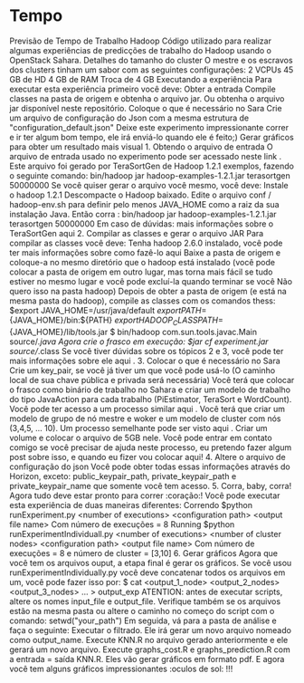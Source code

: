 # Tempo
Previsão de Tempo de Trabalho Hadoop  Código utilizado para realizar algumas experiências de predicções de trabalho do Hadoop usando o OpenStack Sahara.  Detalhes do tamanho do cluster  O mestre e os escravos dos clusters tinham um sabor com as seguintes configurações:  2 VCPUs 45 GB de HD 4 GB de RAM Troca de 4 GB Executando a experiência  Para executar esta experiência primeiro você deve:  Obter a entrada Compile classes na pasta de origem e obtenha o arquivo jar. Ou obtenha o arquivo jar disponível neste repositório. Coloque o que é necessário no Sara Crie um arquivo de configuração do Json com a mesma estrutura de "configuration_default.json" Deixe este experimento impressionante correr e ir ter algum bom tempo, ele irá enviá-lo quando ele é feito;) Gerar gráficos para obter um resultado mais visual 1. Obtendo o arquivo de entrada  O arquivo de entrada usado no experimento pode ser acessado neste link .  Este arquivo foi gerado por TeraSortGen de Hadoop 1.2.1 exemplos, fazendo o seguinte comando:  bin/hadoop jar hadoop-examples-1.2.1.jar terasortgen 50000000  Se você quiser gerar o arquivo você mesmo, você deve:  Instale o hadoop 1.2.1 Descompacte o Hadoop baixado. Edite o arquivo conf / hadoop-env.sh para definir pelo menos JAVA_HOME como a raiz da sua instalação Java. Então corra : bin/hadoop jar hadoop-examples-1.2.1.jar terasortgen 50000000 Em caso de dúvidas: mais informações sobre o TeraSortGen aqui 2. Compilar as classes e gerar o arquivo JAR  Para compilar as classes você deve:  Tenha hadoop 2.6.0 instalado, você pode ter mais informações sobre como fazê-lo aqui Baixe a pasta de origem e coloque-a no mesmo diretório que o hadoop está instalado (você pode colocar a pasta de origem em outro lugar, mas torna mais fácil se tudo estiver no mesmo lugar e você pode excluí-la quando terminar se você Não quero isso na pasta hadoop) Depois de obter a pasta de origem (e está na mesma pasta do hadoop), compile as classes com os comandos thess:  $export JAVA_HOME=/usr/java/default $export PATH=${JAVA_HOME}/bin:${PATH} $export HADOOP_CLASSPATH=${JAVA_HOME}/lib/tools.jar  $ bin/hadoop com.sun.tools.javac.Main source/*.java Agora crie o frasco em execução:   $jar cf experiment.jar source/*.class  Se você tiver dúvidas sobre os tópicos 2 e 3, você pode ter mais informações sobre ele aqui .  3. Colocar o que é necessário no Sara  Crie um key_pair, se você já tiver um que você pode usá-lo (O caminho local de sua chave pública e privada será necessária) Você terá que colocar o frasco como binário de trabalho no Sahara e criar um modelo de trabalho do tipo JavaAction para cada trabalho (PiEstimator, TeraSort e WordCount). Você pode ter acesso a um processo similar aqui . Você terá que criar um modelo de grupo de nó mestre e woker e um modelo de cluster com nós (3,4,5, ... 10). Um processo semelhante pode ser visto aqui . Criar um volume e colocar o arquivo de 5GB nele. Você pode entrar em contato comigo se você precisar de ajuda neste processo, eu pretendo fazer algum post sobre isso, e quando eu fizer vou colocar aqui! 4. Altere o arquivo de configuração do json  Você pode obter todas essas informações através do Horizon, exceto: public_keypair_path, private_keypair_path e private_keypair_name que somente você tem acesso.  5. Corra, baby, corra!  Agora tudo deve estar pronto para correr :coração:! Você pode executar esta experiência de duas maneiras diferentes:  Correndo $python runExperiment.py &lt;number of executions> &lt;configuration path> &lt;output file name> Com número de execuções = 8 Running $python runExperimentIndividuall.py &lt;number of executions> &lt;number of cluster nodes> &lt;configuration path> &lt;output file name> Com número de execuções = 8 e número de cluster = [3,10] 6. Gerar gráficos  Agora que você tem os arquivos ouput, a etapa final é gerar os gráficos. Se você usou runExperimentIndividually.py você deve concatenar todos os arquivos em um, você pode fazer isso por: $ cat &lt;output_1_node> &lt;output_2_nodes> &lt;output_3_nodes> ... > output_exp  ATENTION: antes de executar scripts, altere os nomes input_file e output_file. Verifique também se os arquivos estão na mesma pasta ou altere o caminho no começo do script com o comando: setwd("your_path")  Em seguida, vá para a pasta de análise e faça o seguinte:  Executar o filtrado. Ele irá gerar um novo arquivo nomeado como output_name. Execute KNN.R no arquivo gerado anteriormente e ele gerará um novo arquivo. Execute graphs_cost.R e graphs_prediction.R com a entrada = saída KNN.R. Eles vão gerar gráficos em formato pdf.  E agora você tem alguns gráficos impressionantes :oculos de sol: !!!
